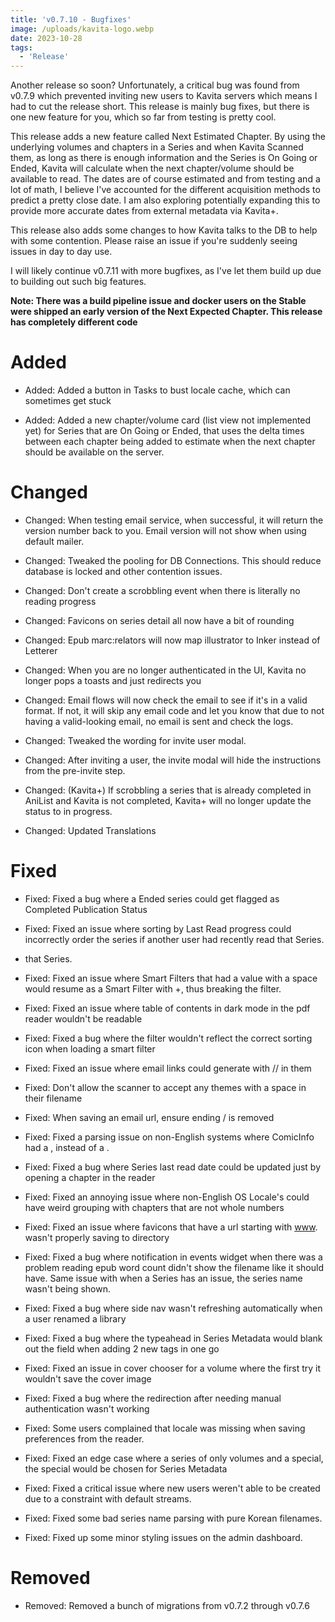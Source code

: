 ```yaml
---
title: 'v0.7.10 - Bugfixes'
image: /uploads/kavita-logo.webp
date: 2023-10-28
tags:
  - 'Release'
---
```


Another release so soon? Unfortunately, a critical bug was found from v0.7.9 which prevented inviting new users to Kavita servers which means I had to cut the release short. This release is mainly bug fixes, but there is one new feature for you, which so far from testing is pretty cool.



This release adds a new feature called Next Estimated Chapter. By using the underlying volumes and chapters in a Series and when Kavita Scanned them, as long as there is enough information and the Series is On Going or Ended, Kavita will calculate when the next chapter/volume should be available to read. The dates are of course estimated and from testing and a lot of math, I believe I've accounted for the different acquisition methods to predict a pretty close date. I am also exploring potentially expanding this to provide more accurate dates from external metadata via Kavita+. 



This release also adds some changes to how Kavita talks to the DB to help with some contention. Please raise an issue if you're suddenly seeing issues in day to day use. 



I will likely continue v0.7.11 with more bugfixes, as I've let them build up due to building out such big features. 



**Note: There was a build pipeline issue and docker users on the Stable were shipped an early version of the Next Expected Chapter. This release has completely different code**



# Added

- Added: Added a button in Tasks to bust locale cache, which can sometimes get stuck

- Added: Added a new chapter/volume card (list view not implemented yet) for Series that are On Going or Ended, that uses the delta times between each chapter being added to estimate when the next chapter should be available on the server.



# Changed

- Changed: When testing email service, when successful, it will return the version number back to you. Email version will not show when using default mailer.

- Changed: Tweaked the pooling for DB Connections. This should reduce database is locked and other contention issues.

- Changed: Don't create a scrobbling event when there is literally no reading progress

- Changed: Favicons on series detail all now have a bit of rounding

- Changed: Epub marc:relators will now map illustrator to Inker instead of Letterer

- Changed: When you are no longer authenticated in the UI, Kavita no longer pops a toasts and just redirects you

- Changed: Email flows will now check the email to see if it's in a valid format. If not, it will skip any email code and let you know that due to not having a valid-looking email, no email is sent and check the logs.

- Changed: Tweaked the wording for invite user modal.

- Changed: After inviting a user, the invite modal will hide the instructions from the pre-invite step.

- Changed: (Kavita+) If scrobbling a series that is already completed in AniList and Kavita is not completed, Kavita+ will no longer update the status to in progress. 

- Changed: Updated Translations



# Fixed

- Fixed: Fixed a bug where a Ended series could get flagged as Completed Publication Status

- Fixed: Fixed an issue where sorting by Last Read progress could incorrectly order the series if another user had recently read that Series.

- that Series.

- Fixed: Fixed an issue where Smart Filters that had a value with a space would resume as a Smart Filter with +, thus breaking the filter.

- Fixed: Fixed an issue where table of contents in dark mode in the pdf reader wouldn't be readable 

- Fixed: Fixed a bug where the filter wouldn't reflect the correct sorting icon when loading a smart filter

- Fixed: Fixed an issue where email links could generate with // in them

- Fixed: Don't allow the scanner to accept any themes with a space in their filename

- Fixed: When saving an email url, ensure ending / is removed

- Fixed: Fixed a parsing issue on non-English systems where ComicInfo had a , instead of a . 

- Fixed: Fixed a bug where Series last read date could be updated just by opening a chapter in the reader

- Fixed: Fixed an annoying issue where non-English OS Locale's could have weird grouping with chapters that are not whole numbers

- Fixed: Fixed an issue where favicons that have a url starting with [www](http://www/). wasn't properly saving to directory

- Fixed: Fixed a bug where notification in events widget when there was a problem reading epub word count didn't show the filename like it should have. Same issue with when a Series has an issue, the series name wasn't being shown.

- Fixed: Fixed a bug where side nav wasn't refreshing automatically when a user renamed a library

- Fixed: Fixed a bug where the typeahead in Series Metadata would blank out the field when adding 2 new tags in one go 

- Fixed: Fixed an issue in cover chooser for a volume where the first try it wouldn't save the cover image 

- Fixed: Fixed a bug where the redirection after needing manual authentication wasn't working

- Fixed: Some users complained that locale was missing when saving preferences from the reader.

- Fixed: Fixed an edge case where a series of only volumes and a special, the special would be chosen for Series Metadata

- Fixed: Fixed a critical issue where new users weren't able to be created due to a constraint with default streams.

- Fixed: Fixed some bad series name parsing with pure Korean filenames.

- Fixed: Fixed up some minor styling issues on the admin dashboard.



# Removed

- Removed: Removed a bunch of migrations from v0.7.2 through v0.7.6
